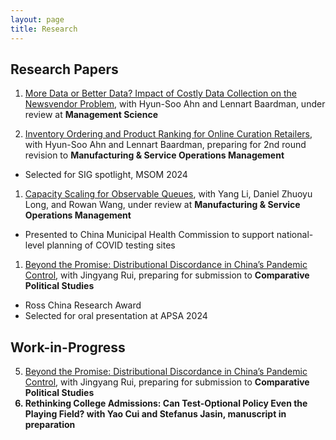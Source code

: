 ```yaml
---
layout: page
title: Research
---
```


## Research Papers

1. [More Data or Better Data? Impact of Costly Data Collection on the Newsvendor Problem](https://papers.ssrn.com/sol3/papers.cfm?abstract_id=4949043), with Hyun-Soo Ahn and Lennart Baardman, under review at **Management Science**

1. [Inventory Ordering and Product Ranking for Online Curation Retailers](https://papers.ssrn.com/sol3/papers.cfm?abstract_id=4061071), with Hyun-Soo Ahn and Lennart Baardman, preparing for 2nd round revision to **Manufacturing & Service Operations Management**
- Selected for SIG spotlight, MSOM 2024

1. [Capacity Scaling for Observable Queues](https://papers.ssrn.com/sol3/papers.cfm?abstract_id=3628484), with Yang Li, Daniel Zhuoyu Long, and Rowan Wang, under review at **Manufacturing & Service Operations Management**
- Presented to China Municipal Health Commission to support national-level planning of COVID testing sites

1. [Beyond the Promise: Distributional Discordance in China’s Pandemic Control](/public/beyond_the_promise.pdf), with Jingyang Rui, preparing for submission to **Comparative Political Studies** 
- Ross China Research Award
- Selected for oral presentation at APSA 2024

## Work-in-Progress
<ol start="5">
  <li>  <a href="/public/beyond_the_promise.pdf">Beyond the Promise: Distributional Discordance in China’s Pandemic Control</a>, with Jingyang Rui, preparing for submission to  <b>Comparative Political Studies <b> </li>
  <li>Rethinking College Admissions: Can Test-Optional Policy Even the Playing Field? with Yao Cui and Stefanus Jasin,
manuscript in preparation </li>
</ol>